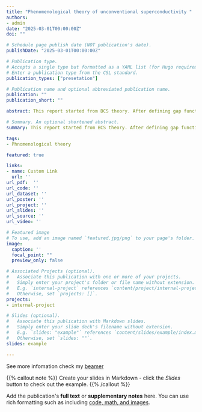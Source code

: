 ```yaml
---
title: "Phenomenological theory of unconventional superconductivity "
authors:
- admin
date: "2025-03-01T00:00:00Z"
doi: ""

# Schedule page publish date (NOT publication's date).
publishDate: "2025-03-01T00:00:00Z"

# Publication type.
# Accepts a single type but formatted as a YAML list (for Hugo requirements).
# Enter a publication type from the CSL standard.
publication_types: ["presetation"]

# Publication name and optional abbreviated publication name.
publication: ""
publication_short: ""

abstract: This report started from BCS theory. After defining gap functions and deriving the  self-consistant equation, we introduce superconductor phase transition as a conclution of symmetry breaking. We also analyse the coexistence of antiferromagnetism and superconductivity using Green's function method. 

# Summary. An optional shortened abstract.
summary: This report started from BCS theory. After defining gap functions and deriving the  self-consistant equation, we introduce superconductor phase transition as a conclution of symmetry breaking. We also analyse the coexistence of antiferromagnetism and superconductivity using Green's function method. 

tags:
- Phnomenological theory

featured: true

links:
- name: Custom Link
  url: ''
url_pdf:  ''
url_code: ''
url_dataset: ''
url_poster: ''
url_project: ''
url_slides: ''
url_source: ''
url_video: ''

# Featured image
# To use, add an image named `featured.jpg/png` to your page's folder. 
image:
  caption: ''
  focal_point: ""
  preview_only: false

# Associated Projects (optional).
#   Associate this publication with one or more of your projects.
#   Simply enter your project's folder or file name without extension.
#   E.g. `internal-project` references `content/project/internal-project/index.md`.
#   Otherwise, set `projects: []`.
projects:
- internal-project

# Slides (optional).
#   Associate this publication with Markdown slides.
#   Simply enter your slide deck's filename without extension.
#   E.g. `slides: "example"` references `content/slides/example/index.md`.
#   Otherwise, set `slides: ""`.
slides: example

---
```

See more infomation check my [beamer](presentation2.pdf)

{{% callout note %}}
Create your slides in Markdown - click the *Slides* button to check out the example.
{{% /callout %}}

Add the publication's **full text** or **supplementary notes** here. You can use rich formatting such as including [code, math, and images](https://docs.hugoblox.com/content/writing-markdown-latex/).
